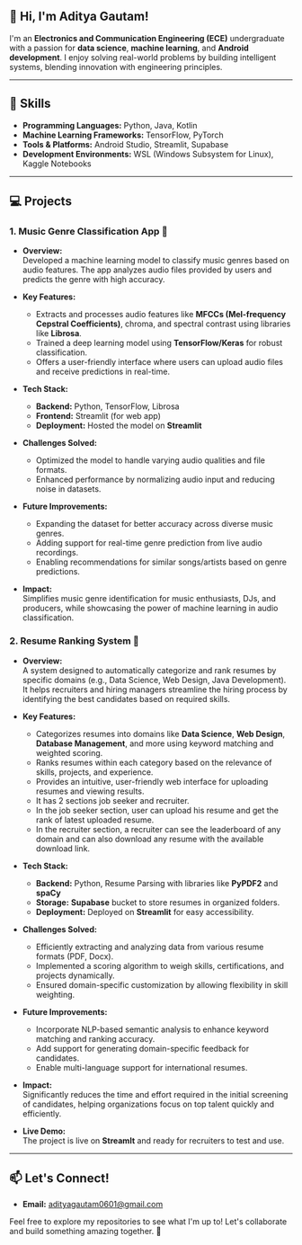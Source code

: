 ## 👋 Hi, I'm Aditya Gautam!

I'm an **Electronics and Communication Engineering (ECE)** undergraduate with a passion for **data science**, **machine learning**, and **Android development**. I enjoy solving real-world problems by building intelligent systems, blending innovation with engineering principles.

---

## 🔧 Skills
- **Programming Languages:** Python, Java, Kotlin
- **Machine Learning Frameworks:** TensorFlow, PyTorch
- **Tools & Platforms:** Android Studio, Streamlit, Supabase
- **Development Environments:** WSL (Windows Subsystem for Linux), Kaggle Notebooks

---

## 💻 Projects
### 1. **Music Genre Classification App** 🎵  
- **Overview:**  
  Developed a machine learning model to classify music genres based on audio features. The app analyzes audio files provided by users and predicts the genre with high accuracy.  

- **Key Features:**  
  - Extracts and processes audio features like **MFCCs (Mel-frequency Cepstral Coefficients)**, chroma, and spectral contrast using libraries like **Librosa**.  
  - Trained a deep learning model using **TensorFlow/Keras** for robust classification.  
  - Offers a user-friendly interface where users can upload audio files and receive predictions in real-time.  

- **Tech Stack:**  
  - **Backend:** Python, TensorFlow, Librosa  
  - **Frontend:** Streamlit (for web app)
  - **Deployment:** Hosted the model on **Streamlit**

- **Challenges Solved:**  
  - Optimized the model to handle varying audio qualities and file formats.  
  - Enhanced performance by normalizing audio input and reducing noise in datasets.  

- **Future Improvements:**  
  - Expanding the dataset for better accuracy across diverse music genres.  
  - Adding support for real-time genre prediction from live audio recordings.  
  - Enabling recommendations for similar songs/artists based on genre predictions.  

- **Impact:**  
  Simplifies music genre identification for music enthusiasts, DJs, and producers, while showcasing the power of machine learning in audio classification.  


### 2. **Resume Ranking System** 📄    
- **Overview:**  
  A system designed to automatically categorize and rank resumes by specific domains (e.g., Data Science, Web Design, Java Development). It helps recruiters and hiring managers streamline the hiring process by identifying the best candidates based on required skills.  

- **Key Features:**  
  - Categorizes resumes into domains like **Data Science**, **Web Design**, **Database Management**, and more using keyword matching and weighted scoring.  
  - Ranks resumes within each category based on the relevance of skills, projects, and experience.  
  - Provides an intuitive, user-friendly web interface for uploading resumes and viewing results.
  - It has 2 sections job seeker and recruiter.
  - In the job seeker section, user can upload his resume and get the rank of latest uploaded resume.
  - In the recruiter section, a recruiter can see the leaderboard of any domain and can also download any resume with the available download link.

- **Tech Stack:**  
  - **Backend:** Python, Resume Parsing with libraries like **PyPDF2** and **spaCy**   
  - **Storage:** **Supabase** bucket to store resumes in organized folders.  
  - **Deployment:** Deployed on **Streamlit** for easy accessibility.  

- **Challenges Solved:**  
  - Efficiently extracting and analyzing data from various resume formats (PDF, Docx).  
  - Implemented a scoring algorithm to weigh skills, certifications, and projects dynamically.  
  - Ensured domain-specific customization by allowing flexibility in skill weighting.  

- **Future Improvements:**  
  - Incorporate NLP-based semantic analysis to enhance keyword matching and ranking accuracy.  
  - Add support for generating domain-specific feedback for candidates.  
  - Enable multi-language support for international resumes.  

- **Impact:**  
  Significantly reduces the time and effort required in the initial screening of candidates, helping organizations focus on top talent quickly and efficiently.  

- **Live Demo:**  
  The project is live on **Streamlt** and ready for recruiters to test and use.
  


---

## 📫 Let's Connect!
- **Email:** adityagautam0601@gmail.com

  
Feel free to explore my repositories to see what I'm up to! Let's collaborate and build something amazing together. 🚀


